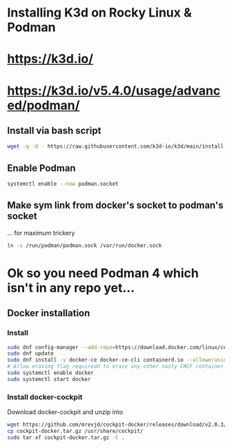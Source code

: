 # Installing K3d on Rocky Linux & Podman
# https://k3d.io/
# https://k3d.io/v5.4.0/usage/advanced/podman/

## Install via bash script 
```bash
wget -q -O - https://raw.githubusercontent.com/k3d-io/k3d/main/install.sh | bash
```

## Enable Podman
```bash
systemctl enable --now podman.socket
```

## Make sym link from docker's socket to podman's socket
... for maximum trickery
```bash
ln -s /run/podman/podman.sock /var/run/docker.sock
```

# Ok so you need Podman 4 which isn't in any repo yet... 



## Docker installation

### Install
```bash
sudo dnf config-manager --add-repo=https://download.docker.com/linux/centos/docker-ce.repo
sudo dnf update
sudo dnf install -y docker-ce docker-ce-cli containerd.io --allowerasing
# Allow erasing flag requiredd to erase any other nasty CNCF container managing technologies (ew...)
sudo systemctl enable docker
sudo systemctl start docker
```

### Install docker-cockpit
Download docker-cockpit and unzip into 
```bash
wget https://github.com/mrevjd/cockpit-docker/releases/download/v2.0.3/cockpit-docker.tar.gz
cp cockpit-docker.tar.gz /usr/share/cockpit/
sudo tar xf cockpit-docker.tar.gz -C .
```


